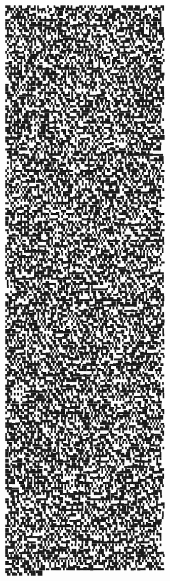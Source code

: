 ▜▙▞▄▜▃▟▚▟▐▃▄▝▄▝▆▟▛▟▟▃▆▜▞▝▟▞▃▞▟▞▜▃▄▝▉▟▉▟▉▃▟▝▚▟▅▜▛▝▞▟▛▞▜▃▅▝▝▝▝▃▞▟▉▝▚▟▟▝▚▟▛▞▅▃▞▟▐▟▛▜▅▞▆▝▆▟▝▃▄▝▃▜▃▞▜▜▜▜▞▟▞▞▙▟▄▟▄▞▅▃▜▝▟▝▚▝▉▞▚▟▊▃▛▜▙▜▝▜▝▟▚▟▟▜▞▟▇▟▛▞▚▝▉▟▝▟▇▟▉▟▃▛▐▟▉▟▛▃▄▟▆▜▟▃▅▃▙▟▜▞▃▝▛▝▟▟▚▟▜▝▜▟▊▜▜▜▞▝▅▜▙▜▚▝▊▟▜▜▙▜▙▃▜▝▜▝▞▝▅▝▊▃▝▜▞▝▐▟█▜▜▜▃▟█▝▐▞▜▟▉▟▅▞▃▞▅▃▛▞▄▞▟▝▚▝▐▜▟▃▞▞▛▝▆▛▐▃▆▃▅▝█▝▃▃▞▝▊▝▉▜▅▟▐▟▝▜▞▞▝▟▝▝▉▟▜▝▉▞▄▞▟▟▆▜▛▜▜▟▟▟▃▝▞▟▚▝▐▟▆▝▄▟▉▜▞▝▚▝▇▟▞▃▞▝▅▜▚▃▚▞▟▝▃▝▉▞▆▜▅▝▉▟▚▝▇▃▙▞▆▝▇▝▝▃▝▞▚▟▃▞▞▃▅▞▅▝▃▝▜▞▃▟▅▃▞▝▊▞▄▟▜▝▛▝▝▟▆▜▛▟▟▟▐▜▚▜▚▞▄▃▛▝▉▃▙▃▆▞▝▜▄▟▜▟▜▝▐▝▄▜▅▟▝▟█▛▐▞▟▜▙▛▇▞▞▃▅▝▚▜▝▛▐▜▟▃▅▝▃▟▐▜▞▃▄▟▞▝▛▃▆▃▞▃▅▝▚▟▝▟█▞▝▃▝▜▃▝▛▃▝▃▚▝▟▃▚▟▉▝▐▝▊▟▐▛▇▃▝▟▟▜▟▝▞▝▚▜▅▞▅▜▟▟▐▝▉▞▛▟▇▃▄▃▜▜▙▟▉▟▟▃▜▞▟▟▃▟▃▝▃▞▟▃▆▞▛▃▙▜▛▃▟▜▙▟▞▟▟▟▉▝▛▝▇▝▞▟█▟▇▃▝▟▐▟▇▝▞▜▃▟▜▜▞▞▛▃▃▞▞▞▚▞▙▜▞▜▞▞▛▜▄▝▉▝▆▜▛▝▆▜▅▝█▝█▟▚▟▜▝▐▞▛▞▝▃▜▞▝▜▃▝▟▝▇▜▜▝▄▜▛▟▚▜▄▟█▜▃▝▇▟▝▃▜▟▉▟▉▃▟▝▜▃▙▜▃▝█▝▜▟▃▛▇▝▟▞▆▞▚▜▜▜▝▜▝▞▙▃▚▞▟▝▉▝█▞▞▞▟▟▇▝▚▟▝▞▅▝▆▝▝▜▞▝▝▝▚▜▚▝▄▞▚▝▅▞▆▃▛▜▙▟▐▜▛▟█▝█▜▙▞▞▃▅▟▟▃▝▛▐▜▛▜▚▞▙▟▐▝▅▞▄▜▃▃▄▟▛▝▟▝▃▟▟▝▃▛▇▟▐▟▊▝▊▜▞▜▃▞▜▛▐▞▞▞▅▞▆▞▚▝▉▝▆▟▞▜▃▜▄▃▚▛▇▜▃▝▇▃▙▝▆▝▅▟█▟▄▟▜▜▛▃▝▟█▝▛▝▟▜▃▟▛▝▞▞▅▝▊▞▄▃▜▃▟▟█▝█▝▞▟▝▟▛▝▆▜▟▝█▟▟▟▜▃▅▝▜▞▟▟▉▝▄▃▅▃▚▟▆▃▙▃▞▟▝▃▆▃▜▟▉▞▛▟▟▞▜▃▅▜▃▃▙▝▊▃▛▞▙▛▇▟▊▟▞▜▝▟▉▟▜▞▆▟▉▝▃▝▊▝█▃▃▜▟▜▚▟▝▃▄▝▅▝▅▜▛▟▉▟▃▟▊▟▝▞▅▜▙▟▐▟▊▟█▞▝▃▚▟▜▃▟▞▆▝▅▞▚▞▝▃▆▟▉▞▟▟█▃▚▟▚▝▟▞▄▃▄▞▟▟▊▟▝▃▙▜▜▟▉▟▛▝▝▟█▜▃▟▃▝▝▝▟▞▙▃▅▞▅▝▅▞▃▃▛▝▐▜▛▃▚▜▃▜▙▃▅▝▅▜▙▜▟▟▝▝▊▝▐▟▉▜▅▞▆▝█▝▇▝▃▃▛▟▟▞▜▞▃▝▛▞▄▟▟▛▇▟▄▞▄▜▃▞▃▜▅▟▅▟▛▝█▃▟▝▉▜▅▟▊▞▃▝▇▞▚▝▃▃▄▝▛▃▛▃▟▜▃▝▃▝▞▟▃▜▛▝▄▟▇▟▇▜▃▞▞▃▙▞▝▝▅▞▚▝█▃▜▟▛▜▃▝▐▟▚▞▝▞▚▞▃▃▅▝▝▝▝▟▃▟▚▜▙▃▙▞▚▃▟▃▛▟▅▞▄▞▙▞▞▛▐▞▚▜▝▞▝▜▝▞▟▝▟▟▚▝▝▃▅▞▚▃▞▞▙▝▞▟▟▟▚▟▉▝▉▟▉▃▄▃▝▟▚▝▐▜▟▟▟▛▐▞▝▟█▜▄▟▚▜▄▟▆▜▄▜▛▜▛▟█▟▆▟▇▟▄▃▃▃▝▜▃▞▟▞▜▟▉▞▄▟▄▜▅▃▝▛▐▞▆▃▆▟▐▟▃▞▟▟▐▟▝▃▞▜▝▞▅▝▝▝▊▃▆▟▉▝▐▝▃▝▟▟▛▝█▜▚▟▊▛▐▟▆▝▛▝▅▝▚▟▄▞▟▃▛▝▅▝▞▛▐▟▇▝▊▟▅▝▄▞▝▞▞▝▟▃▃▜▅▟▟▃▞▟█▟▟▞▆▃▙▃▝▝▄▃▟▃▆▜▛▞▆▝▜▟▉▝▉▟▆▞▜▞▄▜▜▞▃▞▝▞▄▞▆▞▄▞▜▝▞▃▆▞▟▜▜▞▅▝▆▜▟▜▜▞▄▞▙▃▟▜▄▝█▝▟▜▞▞▄▟▝▞▟▃▞▟▛▝▚▃▆▟▊▟▆▞▞▜▃▛▇▟▟▝▟▞▚▝▜▜▞▟▄▟▊▃▄▜▛▞▚▜▄▟▚▟▐▟▝▛▐▛▇▃▛▞▃▞▃▃▆▝▜▝▃▜▙▝▛▟▇▝▚▝▐▝▞▝▃▜▝▜▛▜▞▝▇▃▚▞▃▞▛▜▜▞▅▞▟▞▟▝▞▟▊▝▐▝▉▟▜▝▟▞▄▟▊▝▟▞▛▜▙▝▜▜▅▟▇▟▊▝▄▟▊▟▇▃▃▟█▛▇▝▜▝▃▃▞▟▊▞▅▟▇▝▐▝▊▞▚▜▜▃▟▟▛▝▄▟▇▝▞▜▙▟▊▃▅▝▉▜▃▛▐▜▞▟▚▟▃▃▚▞▚▝▝▝▛▞▃▞▆▟▞▃▙▟▄▟▜▝▟▃▙▞▚▟▊▛▐▝▉▝▇▞▟▝▉▃▜▞▆▞▅▟▝▃▝▞▄▟▞▜▞▝▚▟▜▃▝▟▞▞▝▟▞▃▟▟▜▝▇▜▟▞▃▟▜▃▚▞▜▞▅▃▛▝▜▃▄▞▝▟█▟▚▃▟▜▃▜▛▜▄▃▚▃▅▝▛▃▃▞▙▞▟▞▛▟█▝▅▜▝▞▚▟█▞▚▜▞▝▃▝▟▜▙▃▆▝▊▝▐▝▜▞▛▝▝▝▞▃▃▞▝▃▞▝▝▝▚▃▟▃▛▞▚▟▆▝▊▃▄▞▜▞▞▝▞▜▅▝▇▝▉▟▃▟▉▜▜▃▚▟▊▜▛▝▃▜▟▃▜▜▞▞▙▃▛▝▛▟▟▞▞▞▆▟▟▃▅▃▄▟▄▞▄▜▟▜▚▃▜▞▆▟▜▜▄▜▟▜▟▟█▞▝▝▊▞▟▝▇▞▝▟▝▜▝▃▅▟▉▃▜▝▞▝▇▃▝▃▟▟▄▟▊▃▝▃▅▃▜▟▉▃▆▟▛▝▇▝▞▝▜▞▅▟▛▃▆▞▅▞▞▟▝▞▜▜▝▜▝▃▃▝▇▃▙▃▜▟▆▟▝▛▇▝▞▃▝▟▅▜▙▃▟▜▝▝▟▞▄▝▄▃▚▟█▟▆▞▞▞▄▃▟▃▝▃▛▃▃▞▃▟█▃▅▟▟▞▛▝▚▞▆▃▜▞▚▃▃▜▞▟█▟▄▞▛▞▜▝▄▟▄▞▞▝▃▝▇▞▚▝▊▝▆▟▟▟▚▃▆▞▙▞▛▜▃▜▃▜▟▟▆▟▅▟▄▝▐▃▚▝▐▃▟▜▅▞▄▞▝▛▐▟▅▝▐▞▞▟▛▃▙▝▛▞▞▞▝▛▐▞▟▞▜▟▅▃▟▞▞▝▛▞▝▟▛▝▝▟▚▛▇▞▆▝▃▞▆▛▇▟▆▜▞▃▟▜▜▟▟▟▐▃▚▃▞▞▄▟▚▜▝▟▞▝▚▜▜▞▜▟▞▜▄▟▊▟▝▝▃▝▉▜▝▞▛▟▚▝▅▝▛▃▆▝▛▃▄▜▙▟▝▃▚▃▙▞▛▟▝▟▅▜▜▃▅▟▝▞▝▃▟▝▛▜▚▞▆▟▝▟█▜▟▛▇▃▃▞▞▞▚▝▃▟▐▞▝▝▟▟▊▝▊▝▜▛▐▟▆▛▐▛▇▜▙▝▐▃▆▃▃▞▆▝▆▃▅▛▐▃▙▝█▛▇▞▛▜▜▞▝▃▄▟▃▞▚▜▃▃▆▃▄▟▜▟▜▜▜▃▙▃▟▟▞▟█▟▄▝▉▝▜▞▆▛▐▞▟▝▝▟▄▝▆▜▛▜▛▝▄▟▐▝▜▜▅▞▆▝▄▝▞▃▆▃▃▝▉▜▄▞▆▃▆▜▅▟▇▞▆▝▝▜▚▝▄▞▄▞▙▝▃▞▄▝▚▜▞▝▝▝▇▞▜▞▆▜▟▞▞▜▄▝▐▟▊▛▐▞▞▃▃▟▐▃▃▃▃▞▝▛▐▞▜▝▛▃▚▝▛▃▅▜▄▝▄▝▄▟█▜▛▃▚▞▜▟▇▞▟▞▛▝▊▟▇▜▜▝▜▝▉▝▇▞▄▞▃▞▛▜▞▟▞▃▆▜▝▟▜▜▄▝█▃▛▝▚▝▄▞▙▜▟▞▙▝▇▟█▃▆▝▉▃▃▃▙▜▃▟▇▟▆▃▆▞▜▃▜▟▜▟▐▞▛▜▛▟▉▛▐▃▆▃▄▛▇▛▇▜▅▝▃▞▄▛▇▟▝▜▛▝▉▃▟▜▜▃▄▟▊▛▇▟▇▟█▝▝▛▇▃▄▞▟▞▛▜▛▝▟▜▃▞▅▞▟▃▜▜▝▜▅▜▃▝▚▃▅▞▆▜▛▜▃▞▝▝▄▞▃▃▄▃▚▟▜▜▚▝▜▃▛▜▚▞▛▛▇▛▐▝▊▝▐▛▐▜▅▞▞▞▙▟▜▟█▟▐▝▉▞▞▃▞▛▇▃▆▟▇▜▚▟▜▃▛▟▞▝▄▟▅▃▛▞▙▞▞▟▝▜▄▞▛▃▞▝▞▞▅▃▛▝▇▞▛▟▞▜▄▝▊▞▟▝▃▜▜▝▃▞▜▝▅▞▚▛▇▟▟▝█▜▙▞▞▟▛▟▄▜▝▃▝▃▜▝▆▞▜▃▞▟▜▃▆▝▆▟▄▝▚▜▜▞▆▞▄▟▇▛▇▛▇▃▞▝▜▝▛▜▃▝▝▝▇▟▅▟▇▞▆▝▊▟▊▞▞▝▊▝▄▟▚▃▆▝▐▝▛▟▟▝█▟▄▛▐▞▛▛▐▃▜▝▄▜▜▞▟▝▄▜▃▃▟▛▐▝▚▃▛▟▚▜▃▝▞▞▛▟▃▝▆▝▆▝▞▟▞▝▇▟▞▝▉▜▝▞▆▜▝▞▆▞▙▝▄▝▇▝▊▃▜▟▄▝▟▜▄▟▚▝▜▃▆▃▚▜▝▃▄▜▞▟▆▃▅▜▅▃▜▞▅▟▟▟▛▝▟▃▝▝█▝█▞▛▝▇▛▇▟▚▟▆▝▇▜▟▟▆▞▞▟▄▝▆▞▚▟▛▜▝▟▇▞▝▃▞▜▛▃▄▟▐▃▛▃▜▃▄▞▞▞▄▃▚▜▞▞▆▟▅▜▅▛▐▃▛▃▝▃▃▜▃▟▛▝▅▟▃▃▄▞▃▜▛▟▚▞▆▝▊▝▝▃▄▜▜▞▛▝▛▜▅▟▊▜▞▞▟▟▚▞▝▝▊▃▃▞▙▝▛▟▛▛▐▛▐▝▅▝▃▜▞▞▄▜▜▟▟▟▞▝▇▞▛▟█▝▄▟▄▃▞▃▅▟█▃▚▟▛▃▄▟▛▟▆▟▇▟▆▜▚▛▇▞▄▞▙▃▝▟▞▜▜▟▞▞▝▝▉▞▞▟▆▞▝▃▜▟▉▃▙▞▅▃▚▜▃▝▉▛▐▃▙▟▛▝▞▟▛▃▆▟▛▟▛▞▙▛▇▜▙▝▇▟▆▟▆▜▙▝█▟▅▃▄▃▞▃▙▝▉▟▛▃▄▜▚▝▉▞▟▞▆▃▄▝▞▃▚▃▄▜▜▟▃▞▜▝▛▜▃▃▜▞▙▛▇▟▇▜▙▟▜▃▛▝▃▞▟▞▝▝▝▝▉▝▚▃▜▝▊▝▃▝▟▟▛▝▃▝▜▃▙▝▄▞▚▜▜▝▟▃▅▃▄▝▅▜▞▞▜▞▄▟▅▞▄▛▐▞▟▞▛▟▄▟▅▜▜▟▝▜▙▝▝▝▐▃▟▟▄▃▆▞▆▝█▞▆▜▜▝▆▟▛▟▉▝▟▟▆▜▞▝▊▟▉▟▟▞▄▜▞▛▐▛▇▟▜▞▝▝▝▃▆▟▛▟▇▞▟▝█▞▜▝▄▝▄▟▝▝▚▝▟▝▟▃▚▟▞▞▅▜▚▞▃▃▙▞▙▃▝▛▐▟▛▟▃▝▃▟▅▟▜▜▛▟▉▝▜▞▙▜▟▃▜▟▝▟▉▃▅▝▇▃▝▝▝▝▃▟▞▃▄▝▇▝▅▃▙▞▝▛▇▝▛▜▟▟▚▝▟▟▝▞▝▜▙▃▙▟▟▝▃▜▜▛▐▟▇▜▃▜▃▜▞▝▐▃▜▃▙▜▝▝▇▞▜▜▟▜▞▜▄▞▝▜▄▛▇▟▇▟▊▟▅▟▆▟▐▃▚▜▜▞▙▝▜▞▃▃▆▟▚▞▅▟▉▝▜▝▄▜▃▞▟▝▇▟█▝▞▝▟▝▛▝▅▛▐▜▚▟▐▝█▟█▞▟▜▝▞▛▜▄▛▇▜▜▞▝▞▄▝█▟▟▟▇▟▄▃▄▞▆▟▇▜▅▟▜▜▜▃▛▝▉▝▅▞▝▝█▟▞▝▞▟▇▟▟▞▝▃▞▞▝▝█▟█▞▞▞▞▃▜▜▙▞▞▝▅▜▚▜▄▝▝▜▜▝▆▞▄▃▜▟▝▟▉▞▆▃▆▟▊▞▃▟▜▟▐▜▚▃▞▛▇▞▟▞▞▞▆▟▞▜▟▞▜▛▐▜▄▝▞▝▟▜▚▞▆▃▞▞▃▞▅▞▝▃▃▞▙▃▝▝▄▃▝▝▄▞▅▝▄▃▃▜▙▟█▟▜▝▛▟▚▟▉▝▆▞▝▟▄▟▐▞▝▝█▃▆▜▄▞▛▜▄▝▚▞▛▃▜▃▜▞▜▟▆▛▐▜▙▝▇▝▚▝▉▜▛▟▟▃▜▟▛▝▉▝▅▟▝▟█▜▞▝▊▃▆▜▞▜▞▝▐▞▝▝▆▟▞▞▝▜▟▃▞▟▐▟▄▟▛▜▅▞▛▜▅▟▊▟▐▝▆▝▇▝▆▟▞▃▜▝▇▟▚▞▜▃▄▞▝▟▜▜▙▜▞▟▆▟▟▝▉▛▐▞▝▝▇▞▜▟▜▞▟▟▇▜▝▞▙▃▆▞▛▞▙▞▟▟▟▟▜▃▝▛▇▟▊▝▄▟▉▞▙▝▃▟▆▝▃▟▇▝▇▃▚▃▙▜▙▟▜▟▅▃▙▜▛▟▜▟▊▝▚▟▃▃▞▞▅▝▆▝▜▝▅▟▄▃▆▝▐▝▇▞▆▟▉▜▝▃▜▟▃▝▝▟▞▞▛▝▇▟█▟▃▜▚▞▚▜▃▞▅▃▞▞▝▃▄▟▆▟▟▃▚▃▝▛▇▟▐▝▊▝█▟▇▟▇▝▚▟▛▝▚▝▊▞▝▝▛▃▄▃▅▛▐▝▞▟▛▃▟▟▇▞▝▞▛▟▝▜▄▟▛▜▙▞▆▟▐▟▃▜▟▟▅▞▚▟▜▜▝▝▝▝█▛▇▝▄▃▟▃▞▞▙▝█▜▟▟█▝▚▝▚▟▊▃▅▟▉▟▉▝▅▛▐▟▐▟▆▟▜▃▚▜▙▃▆▝▐▜▅▟▄▃▚▝▝▃▄▛▐▜▙▜▃▟▄▟▛▜▄▝▊▝▉▟▄▃▃▝▉▟▉▞▟▝▊▞▚▟▟▟▐▝▞▝▛▝▐▜▞▃▚▛▐▟▜▝▃▟█▝▄▟▊▜▞▝▟▞▟▝▝▟▛▜▃▟▜▝▉▟▞▛▇▜▝▝▉▃▙▃▆▟▆▟▟▝▅▟▞▝▉▃▟▝█▞▛▞▙▟▝▜▃▟▉▜▃▝▊▜▝▃▙▞▝▃▃▃▛▝▉▜▅▝▝▜▙▟▝▝▆▃▃▃▆▟▉▛▇▟▉▃▝▝▊▃▆▞▙▝▇▝▜▝█▞▚▝▃▝▚▜▚▟▃▝▅▃▛▝▇▃▆▟▆▝▇▃▙▝▝▞▝▃▃▟▄▃▛▟▊▜▚▝▞▝▐▃▅▝▜▝▅▝▇▃▅▞▅▝▉▝▛▝▜▟█▃▟▃▙▟▐▞▞▛▇▟▞▟█▃▜▟▊▛▇▝▉▜▃▝▇▜▃▝▄▜▜▜▝▝▅▝▚▟█▝▄▝▟▟▞▞▃▟▅▝▐▞▜▞▄▝▃▞▚▟▛▟▞▜▛▃▞▜▟▜▜▞▚▝▐▜▞▜▄▝▛▟▛▝▄▟▅▝▇▃▚▜▟▞▃▃▄▞▚▝▐▟█▟▇▜▝▟▝▜▚▃▜▟▄▟▝▜▃▜▄▞▟▞▟▝▟▜▟▟▟▝▟▞▞▟▆▃▙▟▅▃▜▃▛▃▙▜▄▜▃▝▇▞▜▝▛▟▐▟▆▜▟▟▇▟▛▛▇▝▄▞▅▃▚▝▛▞▛▝▟▝▚▞▞▝▅▞▟▃▚▟▞▃▞▞▜▜▝▃▛▃▃▞▆▜▃▝▞▃▆▟▚▝▛▜▞▝▅▜▃▟▃▃▄▝▅▜▚▜▃▜▞▞▜▟▆▝▆▝▝▝▚▝▇▝▇▜▝▜▝▞▄▞▛▟▞▝▝▜▞▟▄▞▛▝▚▃▃▝▚▜▚▜▚▞▚▃▅▝▜▝▜▜▛▜▅▟▟▃▟▟▃▟▛▜▟▛▐▃▟▃▞▜▝▝▅▟▊▞▟▝▉▟▇▝▉▞▞▃▄▜▄▃▙▝▝▝▟▝▚▝▛▝▞▜▞▟▝▝▝▃▙▃▚▞▆▃▆▞▙▝▊▃▞▞▃▟▟▞▃▟▆▛▇▟▛▜▜▜▞▟▉▟▇▜▛▝▝▟█▝▝▜▄▟▃▜▄▟▜▟█▞▄▟▜▃▄▜▟▟█▟▃▝▉▞▟▝█▟▛▟▛▃▃▞▃▜▚▞▙▟▆▝▟▝▚▟▛▟▝▟▜▟▅▝█▜▛▞▅▞▚▝▆▃▛▟▝▟▇▝▄▜▚▝▝▞▚▜▝▟▐▝▝▞▙▜▃▞▟▜▟▛▐▜▟▞▄▜▅▝▐▜▞▝▅▞▟▞▄▃▄▜▅▝▜▟▊▞▝▟▊▃▚▟▅▞▛▟▆▛▇▃▅▟█▃▃▃▚▛▇▜▟▝▊▝▄▞▄▃▞▜▛▞▆▃▜▞▅▞▅▝▚▜▉▜▉

